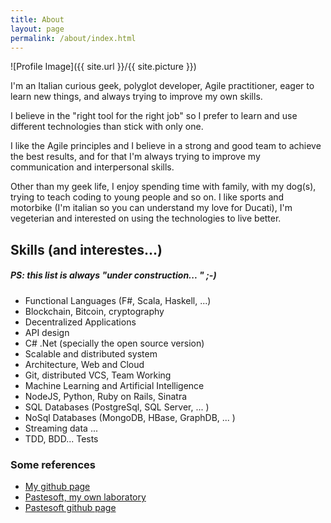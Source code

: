 ```yaml
---
title: About
layout: page
permalink: /about/index.html
---
```

![Profile Image]({{ site.url }}/{{ site.picture }})

<p>I'm an Italian curious geek, polyglot developer, Agile practitioner, eager to learn new things, 
and always trying to improve my own skills.</p>
<p>I believe in the "right tool for the right job" so I prefer to learn and use different technologies than stick with only one.</p>
<p>I like the Agile principles and I believe in a strong and good team to achieve the best results, 
and for that I'm always trying to improve my communication and interpersonal skills.
</p>
<p>
Other than my geek life, I enjoy spending time with family, with my dog(s), trying to teach coding to young people and so on.
I like sports and motorbike (I'm italian so you can understand my love for Ducati), I'm vegeterian and interested on using the technologies to live better.
</p>
<p>
<h2>Skills (and interestes...)</h2>
<h5>PS: this list is always "under construction... " ;-) </h5>
</p>
<p>
<ul class="skill-list">
	<li>Functional Languages (F#, Scala, Haskell, ...)</li>
	<li>Blockchain, Bitcoin, cryptography</li>
	<li>Decentralized Applications</li>
	<li>API design</li>
	<li>C# .Net (specially the open source version)</li>
	<li>Scalable and distributed system</li>
	<li>Architecture, Web and Cloud</li>
	<li>Git, distributed VCS, Team Working</li>
	<li>Machine Learning and Artificial Intelligence</li>
	<li>NodeJS, Python, Ruby on Rails, Sinatra</li>
	<li>SQL Databases (PostgreSql, SQL Server, ... )</li>
	<li>NoSql Databases (MongoDB, HBase, GraphDB, ... )</li>
	<li>Streaming data ... </li>
	<li>TDD, BDD... Tests</li>
</ul>
</p>
<p>
<h3>Some references</h3>

<ul>
	<li><a href="https://github.com/palutz">My github page</a></li>
	<li><a href="http://www.pastesoft.com">Pastesoft, my own laboratory</a></li>
	<li><a href="https://github.com/pastesoft">Pastesoft github page</a></li>
</ul>
<p>
